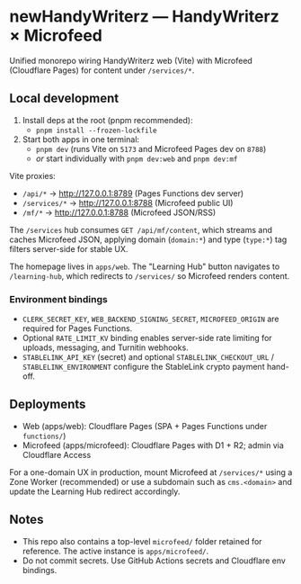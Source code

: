 # newHandyWriterz — HandyWriterz × Microfeed

Unified monorepo wiring HandyWriterz web (Vite) with Microfeed (Cloudflare Pages) for content under `/services/*`.

## Local development

1. Install deps at the root (pnpm recommended):
   - `pnpm install --frozen-lockfile`
2. Start both apps in one terminal:
   - `pnpm dev` (runs Vite on `5173` and Microfeed Pages dev on `8788`)
   - _or_ start individually with `pnpm dev:web` and `pnpm dev:mf`

Vite proxies:
- `/api/*` → http://127.0.0.1:8789 (Pages Functions dev server)
- `/services/*` → http://127.0.0.1:8788 (Microfeed public UI)
- `/mf/*` → http://127.0.0.1:8788 (Microfeed JSON/RSS)

The `/services` hub consumes `GET /api/mf/content`, which streams and caches Microfeed JSON, applying domain (`domain:*`) and type (`type:*`) tag filters server-side for stable UX.

The homepage lives in `apps/web`. The "Learning Hub" button navigates to `/learning-hub`, which redirects to `/services/` so Microfeed renders content.

### Environment bindings

- `CLERK_SECRET_KEY`, `WEB_BACKEND_SIGNING_SECRET`, `MICROFEED_ORIGIN` are required for Pages Functions.
- Optional `RATE_LIMIT_KV` binding enables server-side rate limiting for uploads, messaging, and Turnitin webhooks.
- `STABLELINK_API_KEY` (secret) and optional `STABLELINK_CHECKOUT_URL` / `STABLELINK_ENVIRONMENT` configure the StableLink crypto payment hand-off.

## Deployments

- Web (apps/web): Cloudflare Pages (SPA + Pages Functions under `functions/`)
- Microfeed (apps/microfeed): Cloudflare Pages with D1 + R2; admin via Cloudflare Access

For a one-domain UX in production, mount Microfeed at `/services/*` using a Zone Worker (recommended) or use a subdomain such as `cms.<domain>` and update the Learning Hub redirect accordingly.

## Notes

- This repo also contains a top-level `microfeed/` folder retained for reference. The active instance is `apps/microfeed/`.
- Do not commit secrets. Use GitHub Actions secrets and Cloudflare env bindings.
